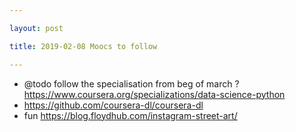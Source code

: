 ```yaml
---

layout: post

title: 2019-02-08 Moocs to follow

---
```



-   @todo follow the specialisation from beg of march ?
    https://www.coursera.org/specializations/data-science-python
-   https://github.com/coursera-dl/coursera-dl
-   fun https://blog.floydhub.com/instagram-street-art/

